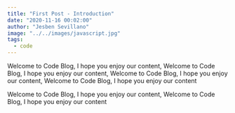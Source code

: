 ```yaml
---
title: "First Post - Introduction"
date: "2020-11-16 00:02:00"
author: "Jesben Sevillano"
image: "../../images/javascript.jpg"
tags:
  - code
---
```


Welcome to Code Blog, I hope you enjoy our content, Welcome to Code Blog, I hope you enjoy our content, Welcome to Code Blog, I hope you enjoy our content, Welcome to Code Blog, I hope you enjoy our content

Welcome to Code Blog, I hope you enjoy our content, Welcome to Code Blog, I hope you enjoy our content
